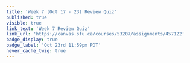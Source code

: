 ```yaml
---
title: 'Week 7 (Oct 17 - 23) Review Quiz'
published: true
visible: true
link_text: 'Week 7 Review Quiz'
link_url: 'https://canvas.sfu.ca/courses/53207/assignments/457122'
badge_display: true
badge_label: 'Oct 23rd 11:59pm PDT'
never_cache_twig: true
---
```

